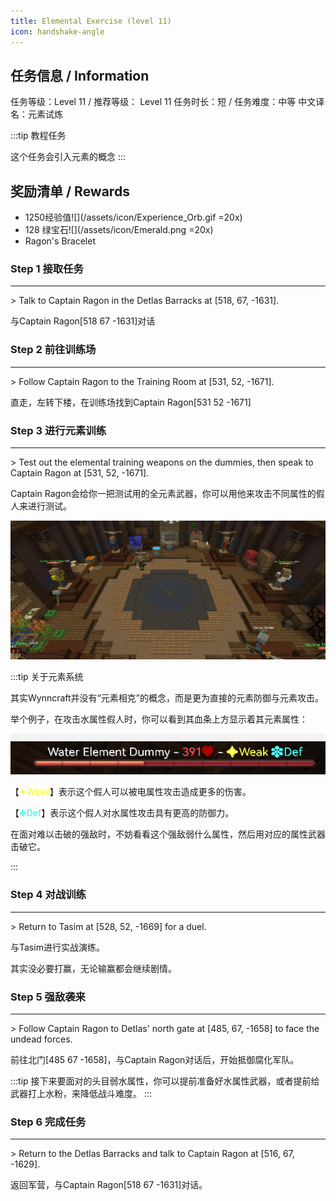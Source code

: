 ```yaml
---
title: Elemental Exercise (level 11)
icon: handshake-angle
---
```


## 任务信息 / Information
任务等级：Level 11 / 推荐等级： Level 11
任务时长：短 / 任务难度：中等
中文译名：元素试炼

:::tip 教程任务

这个任务会引入元素的概念
:::

## 奖励清单 / Rewards

+ 1250经验值![](/assets/icon/Experience_Orb.gif =20x) 
+ 128 绿宝石![](/assets/icon/Emerald.png =20x)
+ Ragon's Bracelet

### Step 1 接取任务
---
\> Talk to Captain Ragon in the Detlas Barracks at [518, 67, -1631].

与<NPC>Captain Ragon</NPC><CC>[518 67 -1631]</CC>对话

### Step 2 前往训练场
---
\> Follow Captain Ragon to the Training Room at [531, 52, -1671].

直走，左转下楼，在训练场找到<NPC>Captain Ragon</NPC><CC>[531 52 -1671]</CC>

### Step 3 进行元素训练
---
\> Test out the elemental training weapons on the dummies, then speak to Captain Ragon at [531, 52, -1671].

<NPC>Captain Ragon</NPC>会给你一把测试用的全元素武器，你可以用他来攻击不同属性的假人来进行测试。

![](/assets/img/lv11-2.png)

:::tip 关于元素系统

其实Wynncraft并没有“元素相克”的概念，而是更为直接的元素防御与元素攻击。

举个例子，在攻击水属性假人时，你可以看到其血条上方显示着其元素属性：

![](/assets/img/lv11-1.png)

【<font color=yellow>✦Weak</font>】表示这个假人可以被电属性攻击造成更多的伤害。

【<font color=aqua>❉Def</font>】表示这个假人对水属性攻击具有更高的防御力。

在面对难以击破的强敌时，不妨看看这个强敌弱什么属性，然后用对应的属性武器击破它。

:::

### Step 4 对战训练
--- 
\> Return to Tasim at [528, 52, -1669] for a duel.

与<NPC>Tasim</NPC>进行实战演练。

其实没必要打赢，无论输赢都会继续剧情。

### Step 5 强敌袭来
---
\> Follow Captain Ragon to Detlas' north gate at [485, 67, -1658] to face the undead forces.

前往北门<CC>[485 67 -1658]</CC>，与<NPC>Captain Ragon</NPC>对话后，开始抵御腐化军队。

:::tip
接下来要面对的头目弱水属性，你可以提前准备好水属性武器，或者提前给武器打上水粉，来降低战斗难度。
:::

### Step 6 完成任务
--- 
\> Return to the Detlas Barracks and talk to Captain Ragon at [516, 67, -1629].

返回军营，与<NPC>Captain Ragon</NPC><CC>[518 67 -1631]</CC>对话。


